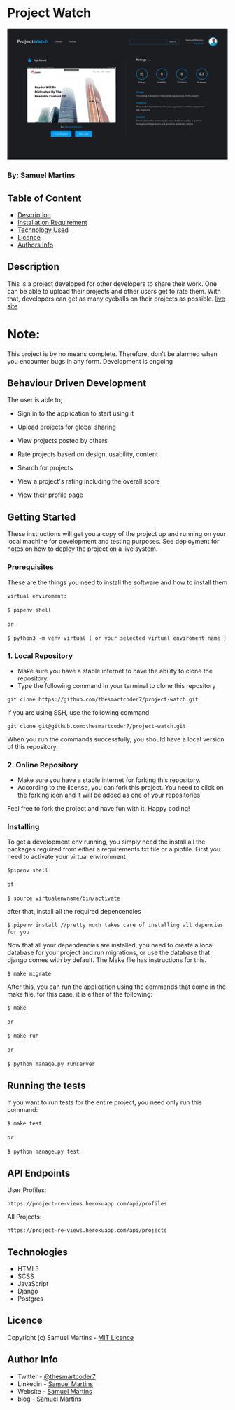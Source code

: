 # Project Watch

![Project Image](projects/static/projects/images/readme-image.png)

### By: Samuel Martins

## Table of Content

- [Description](#description)
- [Installation Requirement](#usage)
- [Technology Used](#technologies)
- [Licence](#licence)
- [Authors Info](#author-info)

## Description

This is a project developed for other developers to share their work. One can be able to upload their projects and other users get to rate them. With that, developers can get as many eyeballs on their projects as possible. [live site]()

# Note:

This project is by no means complete. Therefore, don't be alarmed when you encounter bugs in any form. Development is ongoing

## Behaviour Driven Development

The user is able to;

- Sign in to the application to start using it

- Upload projects for global sharing

- View projects posted by others

- Rate projects based on design, usability, content

- Search for projects

- View a project's rating including the overall score

- View their profile page

## Getting Started

These instructions will get you a copy of the project up and running on your local machine for development and testing purposes. See deployment for notes on how to deploy the project on a live system.

### Prerequisites

These are the things you need to install the software and how to install them

```
virtual enviroment:

$ pipenv shell

or

$ python3 -m venv virtual ( or your selected virtual enviroment name )
```

### 1. Local Repository

- Make sure you have a stable internet to have the ability to clone the repository.
- Type the following command in your terminal to clone this repository

```
git clone https://github.com/thesmartcoder7/project-watch.git

```

If you are using SSH, use the following command

```
git clone git@github.com:thesmartcoder7/project-watch.git
```

When you run the commands successfully, you should have a local version of this repository.

### 2. Online Repository

- Make sure you have a stable internet for forking this repository.
- According to the license, you can fork this project. You need to click on the forking icon and it will be added as one of your repositories

Feel free to fork the project and have fun with it. Happy coding!

### Installing

To get a development env running, you simply need the install all the packages reguired from either a requirements.txt file or a pipfile. First you need to activate your virtual environment

```
$pipenv shell

of

$ source virtualenvname/bin/activate
```

after that, install all the required depencencies

```
$ pipenv install //pretty much takes care of installing all depencies for you
```

Now that all your dependencies are installed, you need to create a local database for your project and run migrations, or use the database that django comes with by default. The Make file has instructions for this.

```
$ make migrate
```

After this, you can run the application using the commands that come in the make file. for this case, it is either of the following:

```
$ make

or

$ make run

or

$ python manage.py runserver

```

## Running the tests

If you want to run tests for the entire project, you need only run this command:

```
$ make test

or

$ python manage.py test
```

## API Endpoints

User Profiles:

```
https://project-re-views.herokuapp.com/api/profiles
```

All Projects:

```
https://project-re-views.herokuapp.com/api/projects
```

## Technologies

- HTML5
- SCSS
- JavaScript
- Django
- Postgres

## Licence

Copyright (c) Samuel Martins - [MIT Licence](LICENSE)

## Author Info

- Twitter - [@thesmartcoder7](https://twitter.com/thesmartcoder7)
- Linkedin - [Samuel Martins](https://www.linkedin.com/in/samuel-martins-09839b115/)
- Website - [Samuel Martins](https://smart-code.dev)
- blog - [Samuel Martins](https://samuel-martins.medium.com/)
